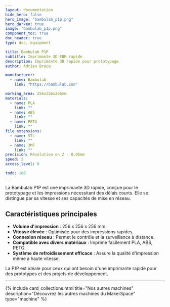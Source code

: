 ```yaml
---
layout: documentation
hide_hero: false
hero_image: "bambulab_p1p.png"
hero_darken: true
image: "bambulab_p1p.png"
component_toc: true
doc_header: true
type: doc, equipment

title: Bambulab P1P
subtitle: Imprimante 3D FDM rapide
description: Imprimante 3D rapide pour prototypage
author: Adrien Bracq

manufacturer:
  - name: Bambulab
    link: "https://bambulab.com"

working_area: 256x256x256mm
materials:
  - name: PLA
    link: ""
  - name: ABS
    link: ""
  - name: PETG
    link: ""
file_extensions:
  - name: STL
    link: ""
  - name: 3MF
    link: ""
precision: Résolution en Z - 0.05mm
speed: 5
access_level: 0

todo: 100
---
```


La Bambulab P1P est une imprimante 3D rapide, conçue pour le prototypage et les impressions nécessitant des délais courts. Elle se distingue par sa vitesse et ses capacités de mise en réseau.

## Caractéristiques principales

- **Volume d'impression** : 256 x 256 x 256 mm.
- **Vitesse élevée** : Optimisée pour des impressions rapides.
- **Connexion réseau** : Permet le contrôle et la surveillance à distance.
- **Compatible avec divers matériaux** : Imprime facilement PLA, ABS, PETG.
- **Système de refroidissement efficace** : Assure la qualité d'impression même à haute vitesse.

La P1P est idéale pour ceux qui ont besoin d'une imprimante rapide pour des prototypes et des projets de développement.

---

{%
  include card_collections.html
  title="Nos autres machines"
  description="Découvrez les autres machines du MakerSpace"
  type="machine"
%}
